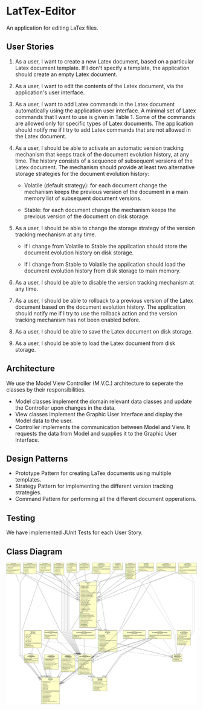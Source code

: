 # LatTex-Editor
An application for editing LaTex files.

## User Stories
1. As a user, I want to create a new Latex document, based on a particular Latex document template. If I don't specify a template, the application should create an empty Latex document.

2. As a user, I want to edit the contents of the Latex document, via the application's user interface.

3. As a user, I want to add Latex commands in the Latex document automatically using the application user interface. A minimal set of Latex commands that I want to use is given in Table 1. Some of the commands are allowed only for specific types of Latex documents. The application should notify me if I try to add Latex commands that are not allowed in the Latex document.

4. As a user, I should be able to activate an automatic version tracking mechanism that keeps track of the document evolution history, at any time. The history consists of a sequence of subsequent versions of the Latex document. The mechanism should provide at least two alternative storage strategies for the document evolution history:

    - Volatile (default strategy): for each document change the mechanism keeps the previous version of the document in a main memory list of subsequent document versions.

    - Stable: for each document change the mechanism keeps the previous version of the document on disk storage.

5. As a user, I should be able to change the storage strategy of the version tracking mechanism at any time.

    - If I change from Volatile to Stable the application should store the document evolution history on disk storage.

    - If I change from Stable to Volatile the application should load the document evolution history from disk storage to main memory.

6. As a user, I should be able to disable the version tracking mechanism at any time.

7. As a user, I should be able to rollback to a previous version of the Latex document based on the document evolution history. The application should notify me if I try to use the rollback action and the version tracking mechanism has not been enabled before.

8. As a user, I should be able to save the Latex document on disk storage.

9. As a user, I should be able to load the Latex document from disk storage.

## Architecture 
We use the Model View Controller (M.V.C.) architecture to seperate the classes by their responsibilities.
* Model classes implement the domain relevant data classes and update the Controller upon changes in the data.
* View classes implement the Graphic User Interface and display the Model data to the user.
* Controller implements the communication between Model and View. It requests the data from Model and supplies it to the Graphic User Interface.

## Design Patterns
* Prototype Pattern for creating LaTex documents using multiple templates.
* Strategy Pattern for implementing the different version tracking strategies.
* Command Pattern for performing all the different document opperations.

## Testing
We have implemented JUnit Tests for each User Story.

## Class Diagram
![Image](https://github.com/VictorMegir/LatTex-Editor/blob/master/UML.jpg)
